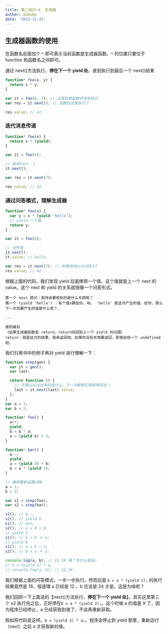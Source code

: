 ```yaml
---
title: 第二部分—4. 生成器
author: kebobo
date: '2023-11-23'
---
```


## 生成器函数的使用

在函数名前面加个 `*` 即可表示当前函数是生成器函数。`*` 的位置只要位于 function 和函数名之间即可。

通过 next()方法执行，**停在下一个 yield 处**，直到执行到最后一个 next()结束

```javascript
function* foo(x, y) {
  return x * y;
}

var it = foo(6, 7); // 注意这里函数并没有执行
var res = it.next(); // 函数在这里执行了

res.value; // 42
```

### 迭代消息传递

```javascript
function* foo(x) {
  return x * (yield);
}

var it = foo(6);

// 启动foo(..)
it.next();

var res = it.next(7);

res.value; // 42
```

### 通过问答模式，理解生成器

```javascript
function* foo(x) {
  var y = x * (yield 'hello');
  // yield 一个值
  return y;
}

var it = foo(6);

// 没传值
it.next();
it.value; // hello

var res = it.next(7); // 向等待的yield传入7
res.value; // 42
```

根据上面的代码，我们发现 yield 后面携带一个值，这个值就是上一个 next 的 value。这个 next 和 yield 的关系就很像一个问答形式。

```text
第一个 next 提问：我待会要收到的是什么东西呢？
第一个 (yield 'hello') ：有个值x要给你。呐， 'hello' 是这次产生的值，给你，那么下一次将要产生的值是什么呢？。

...

直到最后
（如果生成器函数有 return。return将回到上一个 yield 的问题）
return：我是这次的结果，我来返回吧。如果你没有东西要返回，那我给他一个 undefined 吧。
```

我们引用书中的例子再对 yield 进行理解一下：

```javascript
function step(gen) {
  var it = gen();
  var last;

  return function () {
    // 不管yield出来的是什么，下一次都把它原样传回去！
    last = it.next(last).value;
  };
}
var a = 1;
var b = 2;

function* foo() {
  a++;
  yield;
  b = b * a;
  a = (yield b) + 3;
}

function* bar() {
  b--;
  yield;
  a = (yield 8) + b;
  b = a * (yield 2);
}

// 确保重新设置a和b
a = 1;
b = 2;

var s1 = step(foo);
var s2 = step(bar);

s2(); // b--;
s2(); // yield 8
s1(); // a++;
s2(); // a = 8 + b;
// yield 2
s1(); // b = b ＊ a;
// yield b
s1(); // a = b + 3;
s2(); // b = a ＊ 2;

console.log(a, b); // 12 18 咦？为什么是18。
// b = (yield 2) * a;
// console.log(a, b); // 12 24
```

我们根据上面的问答模式，一步一步执行。然而后面 `b = a * (yield 2);` 的执行结果竟然是 18，按道理 a 已经是 12 ，b 应该是 24 才是。这是为啥呢？

我们回顾一下上面说的【next()方法执行，**停在下一个 yield 处**】。其实这里第三个 s2 执行完之后，正好停在`b = a * (yield 2);`。这个时候 a 的值是 9 了，因为程序已经停止，a 已经获取到值了，不会再重新获取。

假如将代码变这样。`b = (yield 2) * a;`。程序会停止到 yield 那里，重新运行（next）之后 a 才获取新的值。
